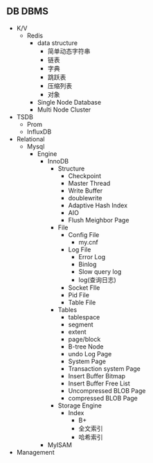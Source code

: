 ## DB DBMS

- K/V
  - Redis
    - data structure
      - 简单动态字符串
      - 链表
      - 字典
      - 跳跃表
      - 压缩列表
      - 对象
    - Single Node Database
    - Multi Node Cluster
- TSDB
  - Prom
  - InfluxDB
- Relational
  - Mysql
    - Engine
      - InnoDB
        - Structure
          - Checkpoint
          - Master Thread
          - Write Buffer
          - doublewrite
          - Adaptive Hash Index
          - AIO
          - Flush Meighbor Page
        - File
          - Config File
            - my.cnf
          - Log File
            - Error Log
            - Binlog
            - Slow query log
            - log(查询日志)
          - Socket FIle
          - Pid File
          - Table File
        - Tables
          - tablespace
          - segment
          - extent
          - page/block
          - B-tree Node
          - undo Log Page
          - System Page
          - Transaction system Page
          - Insert Buffer Bitmap
          - Insert Buffer Free List
          - Uncompressed BLOB Page
          - compressed BLOB Page
        - Storage Engine
          - Index
            - B+
            - 全文索引
            - 哈希索引
      - MyISAM
- Management
